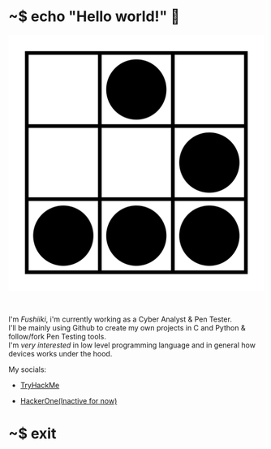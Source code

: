 # ~$ echo "Hello world!" 👋

<p><img alt="glider" title="glideremblem" src="Glider.svg.png" /></p></br>

I'm *Fushiiki*, i'm currently working as a Cyber Analyst & Pen Tester.</br>
I'll be mainly using Github to create my own projects in C and Python & follow/fork Pen Testing tools.</br>
I'm *very interested* in low level programming language and in general how devices works under the hood.</br>

My socials:

- <a href="https://tryhackme.com/p/Fushiiki" target="_blank">TryHackMe</a>

- <a href="https://hackerone.com/fushiiki/" target="_blank">HackerOne(Inactive for now)</a>

# ~$ exit